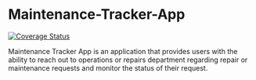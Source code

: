 # Maintenance-Tracker-App

[![Coverage Status](https://coveralls.io/repos/github/antokish/Maintenance-Tracker/badge.svg?branch=develop)](https://coveralls.io/github/antokish/Maintenance-Tracker?branch=develop)

Maintenance Tracker App is an application that provides users with the ability to reach out to operations or repairs department regarding repair or maintenance requests and monitor the status of their request.
